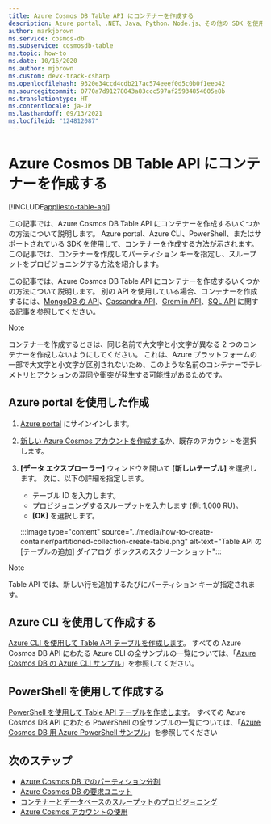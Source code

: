```yaml
---
title: Azure Cosmos DB Table API にコンテナーを作成する
description: Azure portal、.NET、Java、Python、Node.js、その他の SDK を使用して、Azure Cosmos DB Table API にコンテナーを作成する方法について学習します。
author: markjbrown
ms.service: cosmos-db
ms.subservice: cosmosdb-table
ms.topic: how-to
ms.date: 10/16/2020
ms.author: mjbrown
ms.custom: devx-track-csharp
ms.openlocfilehash: 9320e34ccd4cdb217ac574eeef0d5c0b0f1eeb42
ms.sourcegitcommit: 0770a7d91278043a83ccc597af25934854605e8b
ms.translationtype: HT
ms.contentlocale: ja-JP
ms.lasthandoff: 09/13/2021
ms.locfileid: "124812087"
---
```

# <a name="create-a-container-in-azure-cosmos-db-table-api"></a>Azure Cosmos DB Table API にコンテナーを作成する
[!INCLUDE[appliesto-table-api](../includes/appliesto-table-api.md)]

この記事では、Azure Cosmos DB Table API にコンテナーを作成するいくつかの方法について説明します。 Azure portal、Azure CLI、PowerShell、またはサポートされている SDK を使用して、コンテナーを作成する方法が示されます。 この記事では、コンテナーを作成してパーティション キーを指定し、スループットをプロビジョニングする方法を紹介します。

この記事では、Azure Cosmos DB Table API にコンテナーを作成するいくつかの方法について説明します。 別の API を使用している場合、コンテナーを作成するには、[MongoDB の API](../mongodb/how-to-create-container-mongodb.md)、[Cassandra API](../cassandra/how-to-create-container-cassandra.md)、[Gremlin API](../how-to-create-container-gremlin.md)、[SQL API](../how-to-create-container.md) に関する記事を参照してください。

> [!NOTE]
> コンテナーを作成するときは、同じ名前で大文字と小文字が異なる 2 つのコンテナーを作成しないようにしてください。 これは、Azure プラットフォームの一部で大文字と小文字が区別されないため、このような名前のコンテナーでテレメトリとアクションの混同や衝突が発生する可能性があるためです。

## <a name="create-using-azure-portal"></a><a id="portal-table"></a>Azure portal を使用した作成

1. [Azure portal](https://portal.azure.com/) にサインインします。

1. [新しい Azure Cosmos アカウントを作成する](create-table-dotnet.md#1---create-an-azure-cosmos-db-account)か、既存のアカウントを選択します。

1. **[データ エクスプローラー]** ウィンドウを開いて **[新しいテーブル]** を選択します。 次に、以下の詳細を指定します。

   * テーブル ID を入力します。
   * プロビジョニングするスループットを入力します (例: 1,000 RU)。
   * **[OK]** を選択します。

    :::image type="content" source="../media/how-to-create-container/partitioned-collection-create-table.png" alt-text="Table API の [テーブルの追加] ダイアログ ボックスのスクリーンショット":::

> [!Note]
> Table API では、新しい行を追加するたびにパーティション キーが指定されます。

## <a name="create-using-azure-cli"></a><a id="cli-mongodb"></a>Azure CLI を使用して作成する

[Azure CLI を使用して Table API テーブルを作成します](../scripts/cli/table/create.md)。 すべての Azure Cosmos DB API にわたる Azure CLI の全サンプルの一覧については、「[Azure Cosmos DB の Azure CLI サンプル](cli-samples.md)」を参照してください。

## <a name="create-using-powershell"></a>PowerShell を使用して作成する

[PowerShell を使用して Table API テーブルを作成します](../scripts/powershell/table/create.md)。 すべての Azure Cosmos DB API にわたる PowerShell の全サンプルの一覧については、「[Azure Cosmos DB 用 Azure PowerShell サンプル](powershell-samples.md)」を参照してください

## <a name="next-steps"></a>次のステップ

* [Azure Cosmos DB でのパーティション分割](../partitioning-overview.md)
* [Azure Cosmos DB の要求ユニット](../request-units.md)
* [コンテナーとデータベースのスループットのプロビジョニング](../set-throughput.md)
* [Azure Cosmos アカウントの使用](../account-databases-containers-items.md)